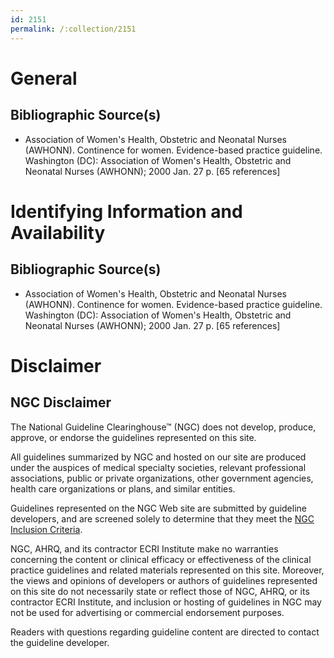 ```yaml
---
id: 2151
permalink: /:collection/2151
---
```


# General

## Bibliographic Source(s)

- Association of Women's Health, Obstetric and Neonatal Nurses (AWHONN). Continence for women. Evidence-based practice guideline. Washington (DC): Association of Women's Health, Obstetric and Neonatal Nurses (AWHONN); 2000 Jan. 27 p. [65 references]

# Identifying Information and Availability

## Bibliographic Source(s)

- Association of Women's Health, Obstetric and Neonatal Nurses (AWHONN). Continence for women. Evidence-based practice guideline. Washington (DC): Association of Women's Health, Obstetric and Neonatal Nurses (AWHONN); 2000 Jan. 27 p. [65 references]

# Disclaimer

## NGC Disclaimer

The National Guideline Clearinghouse™ (NGC) does not develop, produce, approve, or endorse the guidelines represented on this site.

All guidelines summarized by NGC and hosted on our site are produced under the auspices of medical specialty societies, relevant professional associations, public or private organizations, other government agencies, health care organizations or plans, and similar entities.

Guidelines represented on the NGC Web site are submitted by guideline developers, and are screened solely to determine that they meet the [NGC Inclusion Criteria](/help-and-about/summaries/inclusion-criteria).

NGC, AHRQ, and its contractor ECRI Institute make no warranties concerning the content or clinical efficacy or effectiveness of the clinical practice guidelines and related materials represented on this site. Moreover, the views and opinions of developers or authors of guidelines represented on this site do not necessarily state or reflect those of NGC, AHRQ, or its contractor ECRI Institute, and inclusion or hosting of guidelines in NGC may not be used for advertising or commercial endorsement purposes.

Readers with questions regarding guideline content are directed to contact the guideline developer.

